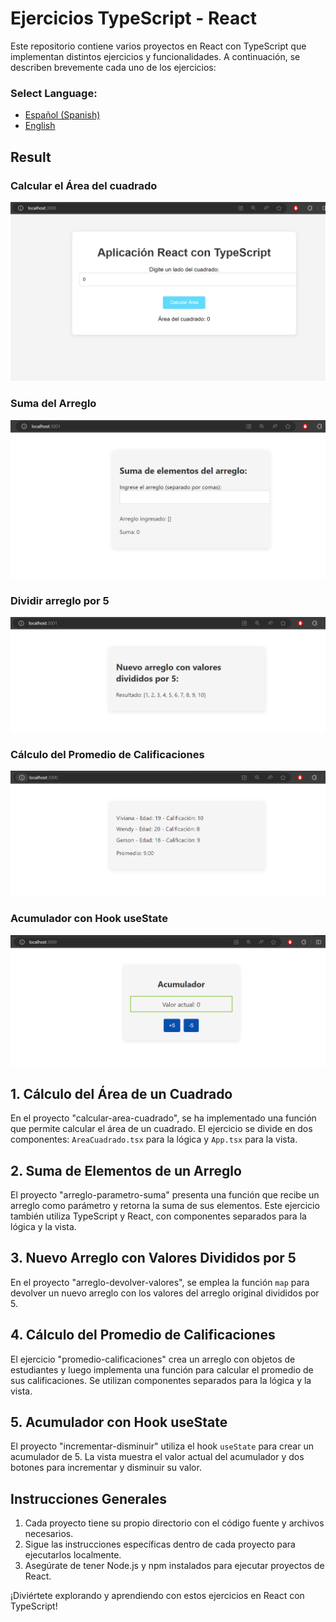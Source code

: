 # Ejercicios TypeScript - React

Este repositorio contiene varios proyectos en React con TypeScript que implementan distintos ejercicios y funcionalidades. A continuación, se describen brevemente cada uno de los ejercicios:

### **Select Language:**
- [Español (Spanish)](README-es.md)
- [English](README.md)

## Result
### Calcular el Área del cuadrado
![Alt text](docs/area_square.PNG) 
### Suma del Arreglo
![Alt text](docs/array_sum.PNG) 
### Dividir arreglo por 5
![Alt text](docs/divide_by_5.PNG)
### Cálculo del Promedio de Calificaciones
![Alt text](docs/califications_avg.PNG) 
### Acumulador con Hook useState
![Alt text](docs/accumulator.PNG) 

## 1. Cálculo del Área de un Cuadrado

En el proyecto "calcular-area-cuadrado", se ha implementado una función que permite calcular el área de un cuadrado. El ejercicio se divide en dos componentes: `AreaCuadrado.tsx` para la lógica y `App.tsx` para la vista.

## 2. Suma de Elementos de un Arreglo

El proyecto "arreglo-parametro-suma" presenta una función que recibe un arreglo como parámetro y retorna la suma de sus elementos. Este ejercicio también utiliza TypeScript y React, con componentes separados para la lógica y la vista.

## 3. Nuevo Arreglo con Valores Divididos por 5

En el proyecto "arreglo-devolver-valores", se emplea la función `map` para devolver un nuevo arreglo con los valores del arreglo original divididos por 5.

## 4. Cálculo del Promedio de Calificaciones

El ejercicio "promedio-calificaciones" crea un arreglo con objetos de estudiantes y luego implementa una función para calcular el promedio de sus calificaciones. Se utilizan componentes separados para la lógica y la vista.

## 5. Acumulador con Hook useState

El proyecto "incrementar-disminuir" utiliza el hook `useState` para crear un acumulador de 5. La vista muestra el valor actual del acumulador y dos botones para incrementar y disminuir su valor.

## Instrucciones Generales

1. Cada proyecto tiene su propio directorio con el código fuente y archivos necesarios.
2. Sigue las instrucciones específicas dentro de cada proyecto para ejecutarlos localmente.
3. Asegúrate de tener Node.js y npm instalados para ejecutar proyectos de React.

¡Diviértete explorando y aprendiendo con estos ejercicios en React con TypeScript!
